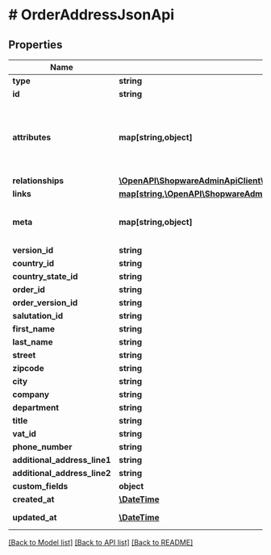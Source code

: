 # # OrderAddressJsonApi

## Properties

Name | Type | Description | Notes
------------ | ------------- | ------------- | -------------
**type** | **string** |  |
**id** | **string** |  |
**attributes** | **map[string,object]** | Members of the attributes object (\&quot;attributes\&quot;) represent information about the resource object in which it&#39;s defined. | [optional]
**relationships** | [**\OpenAPI\ShopwareAdminApiClient\Model\OrderAddressJsonApiAllOfRelationships**](OrderAddressJsonApiAllOfRelationships.md) |  | [optional]
**links** | [**map[string,\OpenAPI\ShopwareAdminApiClient\Model\Link]**](Link.md) |  | [optional]
**meta** | **map[string,object]** | Non-standard meta-information that can not be represented as an attribute or relationship. | [optional]
**version_id** | **string** |  | [optional]
**country_id** | **string** |  |
**country_state_id** | **string** |  | [optional]
**order_id** | **string** |  |
**order_version_id** | **string** |  | [optional]
**salutation_id** | **string** |  | [optional]
**first_name** | **string** |  |
**last_name** | **string** |  |
**street** | **string** |  |
**zipcode** | **string** |  | [optional]
**city** | **string** |  |
**company** | **string** |  | [optional]
**department** | **string** |  | [optional]
**title** | **string** |  | [optional]
**vat_id** | **string** |  | [optional]
**phone_number** | **string** |  | [optional]
**additional_address_line1** | **string** |  | [optional]
**additional_address_line2** | **string** |  | [optional]
**custom_fields** | **object** |  | [optional]
**created_at** | [**\DateTime**](\DateTime.md) |  | [readonly]
**updated_at** | [**\DateTime**](\DateTime.md) |  | [optional] [readonly]

[[Back to Model list]](../../README.md#models) [[Back to API list]](../../README.md#endpoints) [[Back to README]](../../README.md)
